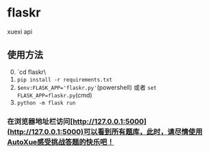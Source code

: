 # flaskr
xuexi api
## 使用方法
0. `cd flaskr\
0. `pip install -r requirements.txt`
1. `$env:FLASK_APP='flaskr.py'`(powershell) 或者 `set FLASK_APP=flaskr.py`(cmd)
2. `python -m flask run`

### 在浏览器地址栏访问[http://127.0.0.1:5000](http://127.0.0.1:5000)可以看到所有题库，此时，请尽情使用AutoXue感受挑战答题的快乐吧！